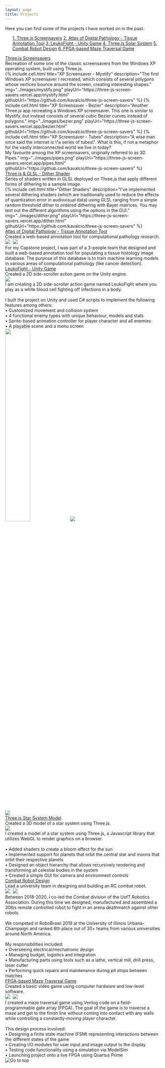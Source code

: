 ```yaml
---
layout: page
title: Projects
---
```

Here you can find some of the projects I have worked on in the past.

<ol class='project-list'>
    <a href='#proj-threejs-screensavers'>1. Three.js Screensavers</a>
    <a href='#proj-adp'>2. Atlas of Digital Pathology - Tissue Annotation Tool</a>
    <a href='#proj-leukofight'>3. LeukoFight - Unity Game</a>
    <a href='#proj-threejs-solar'>4. Three.js Solar System</a>
    <a href='#proj-utra'>5. Combat Robot Design</a>
    <a href='#proj-maze'>6. FPGA-based Maze Traversal Game</a>
</ol>

<!--------------------------- Three.js Screensavers --------------------------->
<div id='proj-threejs-screensavers' class="proj-container">
    <a href='#proj-threejs-screensavers' class="proj-title">Three.js Screensavers</a>
    <div class="proj-subheader">Recreation of some one of the classic screensavers from the Windows XP operating system, built using Three.js.</div>
    <div class="proj-content horizontal">
        {%
            include cell.html
            title="XP Screensaver - Mystify"
            description="The first Windows XP screensaver I recreated, which consists of several polygons whose vertices bounce around the screen, creating interesting shapes."
            img="../images/mystify.png"
            playUrl="https://three-js-screen-savers.vercel.app/mystify.html"
            githubUrl="https://github.com/kavalcio/three-js-screen-savers"
        %}
        {%
            include cell.html
            title="XP Screensaver - Bezier"
            description="Another Three.js app recreating a Windows XP screensaver. This one is similar to Mystify, but instead consists of several cubic Bezier curves instead of polygons."
            img="../images/bezier.png"
            playUrl="https://three-js-screen-savers.vercel.app/bezier.html"
            githubUrl="https://github.com/kavalcio/three-js-screen-savers"
        %}
        {%
            include cell.html
            title="XP Screensaver - Tubes"
            description="A wise man once said the internet is \"a series of tubes\". What is this, if not a metaphor for the vastly interconnected world we live in today? <br> My favourite among the XP screensavers, originally referred to as 3D Pipes."
            img="../images/pipes.png"
            playUrl="https://three-js-screen-savers.vercel.app/pipes.html"
            githubUrl="https://github.com/kavalcio/three-js-screen-savers"
        %}
    </div>
</div>

<!--------------------------- Three.js Dither Shader --------------------------->
<div id='proj-threejs-screensavers' class="proj-container">
    <a href='#proj-threejs-screensavers' class="proj-title">Three.js & GLSL - Dither Shader</a>
    <div class="proj-subheader">Series of shaders written in GLSL deployed on Three.js that apply different forms of dithering to a sample image.</div>
    <div class="proj-content horizontal">
        {%
            include cell.html
            title="Dither Shaders"
            description="I've implemented several dithering shaders (which are traditionally used to reduce the effects of quantization error in audiovisual data) using GLSL ranging from a simple random threshold dither to ordered dithering with Bayer matrices. You may test out the different algorithms using the options in the GUI."
            img="../images/dither.png"
            playUrl="https://three-js-screen-savers.vercel.app/dither.html"
            githubUrl="https://github.com/kavalcio/three-js-screen-savers"
        %}
    </div>
</div>

<!--------------------------- ADP --------------------------->
<div id='proj-adp' class="proj-container">
    <a href='#proj-adp' class="proj-title">Atlas of Digital Pathology - Tissue Annotation Tool</a>
    <div class="proj-subheader">Created a web-based annotation tool for computational pathology research.</div>
    <div class="proj-content">
        <div class="proj-content">
            <div class="proj-img-container">
                <img class="proj-img" style="margin-right:5px;" src="../images/workflow.png">
                <img class="proj-img" src="../images/adp_image.png">
            </div>
            For my Capstone project, I was part of a 3-people team that designed and built a web-based annotation tool for populating a tissue histology image database. The purpose of this database is to train machine learning models in various areas of computational pathology (like cancer detection).
        </div>
    </div>
</div>

<!------------------------ LeukoFight ------------------------>
<div id='proj-leukofight' class="proj-container">
    <a href='#proj-leukofight' class="proj-title">LeukoFight - Unity Game</a>
    <div class="proj-subheader">Created a 2D side-scroller action game on the Unity engine.</div>
    <div class="proj-content">
        <div class="proj-img-container">
            <img class="proj-img" src="../images/leukofight_2.png">
        </div>
        I am creating a 2D side-scroller action game named LeukoFight
        where you play as a white blood cell fighting off infections in a body.<br><br>
        I built the project on Unity and used C# scripts to implement the following features among others:<br>
        • Customized movement and collision system<br>
        • 4 functional enemy types with unique behaviour, models and stats<br>
        • Sprite-based animation controller for player character and all enemies<br>
        • A playable scene and a menu screen<br>
        <div class="proj-img-container">
            <img class="proj-img" style="margin-right:5px;width:40%;" src="../images/leukofight_5.png">
            <img class="proj-img" src="../images/leukofight_3.png">
        </div>
        <div class="proj-img-container">
            <img class="proj-img" src="../images/leukofight_4.png">
        </div>
    </div>
</div>

<!------------------------ Three.js Solar System Model ------------------------>
<div id="proj-threejs-solar" class="proj-container">
    <a href='#proj-threejs-solar' class="proj-title">Three.js Star System Model</a>
    <div class="proj-subheader">Created a 3D model of a star system using Three.js.</div>
    <div class="proj-content">
        <div class="proj-img-container no-fixed-height">
            <img class="proj-img" src="../images/solar.png">
        </div>
        I created a model of a star system using Three.js, a Javascript library that utilizes WebGL to render graphics on a browser.<br><br>
        • Added shaders to create a bloom effect for the sun<br>
        • Implemented support for planets that orbit the central star and moons that orbit their respective planets<br>
        • Designed an object hierarchy that allows recursively rendering and transforming all celestial bodies in the system<br>
        • Created a simple GUI for camera and environment controls<br>
    </div>
</div>

<!------------------------ UTRA Combat Robot ------------------------>
<div id='proj-utra' class="proj-container">
    <a href='#proj-utra' class="proj-title">Combat Robot Design</a>
    <div class="proj-subheader">Lead a university team in designing and building an RC combat robot.</div>
    <div class="proj-content">
        <div class="proj-img-container">
            <img class="proj-img" style="margin-right:5px;" src="../images/utra_1.jpg">
            <img class="proj-img" src="../images/utra_2.jpg">
        </div>
        Between 2018-2020, I co-led the Combat division of the UofT Robotics Association.
        During this time we designed, manufactured and assembled a 30lbs remote controlled robot to fight in an arena deathmatch against other robots.<br><br>
        We competed in RoboBrawl 2019 at the University of Illinois Urbana-Champaign and ranked 8th place out of 30+ teams from various universities around North America.<br>
        <br>
        <!-- <div class="proj-img-container">
            <img class="proj-img" style="margin-right:5px;" src="../images/utra_3.jpg">
        </div> -->
        My responsibilities included:<br>
        • Overseeing electrical/mechatronic design<br>
        • Managing budget, logistics and integration<br>
        • Manufacturing parts using tools such as a lathe, vertical mill, drill press, laser cutter<br>
        • Performing quick repairs and maintenance during pit stops between matches<br>
    </div>
</div>

<!------------------------ Maze Game ------------------------>
<div id='proj-maze' class="proj-container">
    <a href='#proj-maze' class="proj-title">FPGA-based Maze Traversal Game</a>
    <div class="proj-subheader">Created a basic video game using computer hardware and low-level software.</div>
    <div class="proj-content">
        <div class="proj-img-container">
            <img class="proj-img" style="margin-right:5px;" src="../images/mazegame_1.jpg">
            <img class="proj-img" src="../images/mazegame_2.jpg">
        </div>
        I created a maze traversal game using Verilog code on a field-programmable gate array (FPGA).
        The goal of the game is to traverse a maze and get to the finish line without coming into contact with any walls while controlling a constantly-moving player character.<br><br>
        This design process involved:<br>
        • Designing a finite state machine (FSM) representing interactions between the different states of the game<br>
        • Creating I/O modules for user input and image output to the display<br>
        • Testing code functionality using a simulation via ModelSim<br>
        • Launching project onto a live FPGA using Quartus Prime
    </div>
</div>

<img onclick="scrollToTop()" id="scroll-to-top" title="Go to top" src='../images/scroll_top.png'>

<script>
    // Smooth scroll to project when link is clicked
    document.querySelectorAll('a[href^="#"]').forEach(anchor => {
        anchor.addEventListener('click', function (e) {
            e.preventDefault();
            const hash = anchor.href.split('#')[1];
            history.pushState({}, '', '#' + hash)
            document.querySelector(this.getAttribute('href')).scrollIntoView({
                behavior: 'smooth'
            });
        });
    });

    // Scroll to top when button is clicked
    function scrollToTop() {
        window.scrollTo({ top: 0 });
    }

    // When the user scrolls down 20px from the top of the document, show the button
    let scrollToTopButton = document.getElementById("scroll-to-top");
    window.onscroll = () => {
        if (document.body.scrollTop > 100 || document.documentElement.scrollTop > 100) {
            scrollToTopButton.style.display = "block";
        } else {
            scrollToTopButton.style.display = "none";
        }
    };
</script>

<!------------------------ This Website ------------------------>
<!-- <div id="proj5" class="collapsible">
    <div class="collapsible-arrow-container">
        <div id="proj5-arrow" class="collapsible-arrow"></div>
    </div>
    <div class="collapsible-title">This Website</div>
</div>
<div id="proj5-content" class="collapsible-content">
    <div class="proj-subheader">Personal website design and development using Jekyll.</div>
    I built this personal website using Jekyll, a static site generator written in Ruby.
    I based it on Hyde, an existing Jekyll template, and proceded to add some additional functionality using HTML, CSS and Javascript code.<br>
    <div class="proj-icon-container">
        <img class="proj-icon" src="../images/jekyll.png">
        <img class="proj-plus-icon" src="../images/plus-icon.png">
        <svg class="proj-icon" viewBox="0 0 128 128">
            <path fill="#E44D26" d="M19.569 27l8.087 89.919 36.289 9.682 36.39-9.499 8.096-90.102h-88.862zm72.041 20.471l-.507 5.834-.223 2.695h-42.569l1.017 12h40.54l-.271 2.231-2.615 28.909-.192 1.69-22.79 6.134v-.005l-.027.012-22.777-5.916-1.546-17.055h11.168l.791 8.46 12.385 3.139.006-.234v.012l12.412-2.649 1.296-13.728h-38.555l-2.734-30.836-.267-3.164h55.724000000000004l-.266 2.471zM27.956 1.627h5.622v5.556h5.144v-5.556h5.623v16.822h-5.623v-5.633h-5.143v5.633h-5.623v-16.822zM51.738 7.206h-4.95v-5.579h15.525v5.579h-4.952v11.243h-5.623v-11.243zM64.777 1.627h5.862l3.607 5.911 3.603-5.911h5.865v16.822h-5.601v-8.338l-3.867 5.981h-.098l-3.87-5.981v8.338h-5.502v-16.822zM86.513 1.627h5.624v11.262h7.907v5.561h-13.531v-16.823z"></path>
        </svg>
        <img class="proj-plus-icon" src="../images/plus-icon.png">
        <svg class="proj-icon" viewBox="0 0 128 128">
            <path fill="#1572B6" d="M19.67 26l8.069 90.493 36.206 10.05 36.307-10.063 8.078-90.48h-88.66zm69.21 50.488l-2.35 21.892.009 1.875-22.539 6.295v.001l-.018.015-22.719-6.225-1.537-17.341h11.141l.79 8.766 12.347 3.295-.004.015v-.032l12.394-3.495 1.308-14.549h-25.907000000000004l-.222-2.355-.506-5.647-.265-2.998h27.886000000000003l1.014-11h-42.473l-.223-2.589-.506-6.03-.265-3.381h55.597l-.267 3.334-2.685 30.154"></path><path fill="#1572B6" d="M89 14.374l-7.149-8.374h7.149v-5h-16v4.363l8.39 7.637h-8.39v5h16zM70 14.374l-6.807-8.374h6.807v-5h-15v4.363l7.733 7.637h-7.733v5h15zM52 13h-8v-7h8v-5h-14v17h14z"></path>
        </svg>
        <img class="proj-plus-icon" src="../images/plus-icon.png">
        <svg class="proj-icon" viewBox="0 0 128 128">
            <path fill="#F0DB4F" d="M1.408 1.408h125.184v125.185h-125.184z"></path><path fill="#323330" d="M116.347 96.736c-.917-5.711-4.641-10.508-15.672-14.981-3.832-1.761-8.104-3.022-9.377-5.926-.452-1.69-.512-2.642-.226-3.665.821-3.32 4.784-4.355 7.925-3.403 2.023.678 3.938 2.237 5.093 4.724 5.402-3.498 5.391-3.475 9.163-5.879-1.381-2.141-2.118-3.129-3.022-4.045-3.249-3.629-7.676-5.498-14.756-5.355l-3.688.477c-3.534.893-6.902 2.748-8.877 5.235-5.926 6.724-4.236 18.492 2.975 23.335 7.104 5.332 17.54 6.545 18.873 11.531 1.297 6.104-4.486 8.08-10.234 7.378-4.236-.881-6.592-3.034-9.139-6.949-4.688 2.713-4.688 2.713-9.508 5.485 1.143 2.499 2.344 3.63 4.26 5.795 9.068 9.198 31.76 8.746 35.83-5.176.165-.478 1.261-3.666.38-8.581zm-46.885-37.793h-11.709l-.048 30.272c0 6.438.333 12.34-.714 14.149-1.713 3.558-6.152 3.117-8.175 2.427-2.059-1.012-3.106-2.451-4.319-4.485-.333-.584-.583-1.036-.667-1.071l-9.52 5.83c1.583 3.249 3.915 6.069 6.902 7.901 4.462 2.678 10.459 3.499 16.731 2.059 4.082-1.189 7.604-3.652 9.448-7.401 2.666-4.915 2.094-10.864 2.07-17.444.06-10.735.001-21.468.001-32.237z"></path>
        </svg>
    </div>
    Some of the features I have added include:<br>
    • Collapsible sections (such as the ones you see on this page)<br>
    • A resume format with icons for each entry<br>
    • A contacts page with hyperlinks<br>
</div> -->


<!------------------------ TODO: Computer Graphics (CSC317) ------------------------>
<!-- <div id="proj3" class="collapsible">
    <div class="collapsible-arrow-container">
        <div id="proj3-arrow" class="collapsible-arrow"></div>
    </div>
    <div class="collapsible-title">Computer Graphics Labs</div>
</div>
<div id="proj3-content" class="collapsible-content">
    * Lorem ipsum
    * Dolor sit amet
</div>
-->

<!------------------------ TODO: Machine Learning Labs (ECE420) ------------------------>
<!-- <div id="proj4" class="collapsible">
    <div class="collapsible-arrow-container">
        <div id="proj4-arrow" class="collapsible-arrow"></div>
    </div>
    <div class="collapsible-title">Machine Learning Labs</div>
</div>
<div id="proj4-content" class="collapsible-content">
    * Lorem ipsum
    * Dolor sit amet
</div>
-->

<!------------------------ TODO: Pneumatic Engine ------------------------>
<!-- <div id="proj7" class="collapsible">
    <div class="collapsible-arrow-container">
        <div id="proj7-arrow" class="collapsible-arrow"></div>
    </div>
    <div class="collapsible-title">Machine Learning Labs</div>
</div>
<div id="proj7-content" class="collapsible-content">
    * Lorem ipsum
    * Dolor sit amet
</div>
-->

<!------------------------ BMEC 2017 ------------------------>
<!-- <div id="proj8" class="collapsible">
    <div class="collapsible-arrow-container">
        <div id="proj8-arrow" class="collapsible-arrow"></div>
    </div>
    <div class="collapsible-title">Ergonomic Keyboard Design for Individuals with Cerebral Palsy</div>
</div>
<div id="proj8-content" class="collapsible-content">
    <div class="proj-subheader">Designed, built and presented a keyboard prototype for a Biomedical Engineering competition.</div>
    <div class="proj-img-container">
        <img class="proj-img" style="margin-right:5px;" src="../images/beezyboard_4.jpg">
        <img class="proj-img" src="../images/beezyboard_3.jpg">
    </div>
    I participated in the Biomedical Engineering Competition (BMEC 2017) organized by the Club for Undergraduate Biomedical Engineering (CUBE) at the University of Toronto. Our goal was to design a text communication device catered towards individuals living with cerebral palsy. Along with several teammates, I designed and built a functional prototype for a specialized keyboard over the course of two days. We presented our design to a team of judges made up of IBBME professors and experts.
</div>
-->
